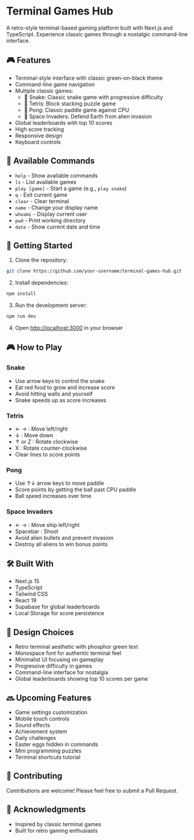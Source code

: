 # Terminal Games Hub

A retro-style terminal-based gaming platform built with Next.js and TypeScript. Experience classic games through a nostalgic command-line interface.

## 🎮 Features

- Terminal-style interface with classic green-on-black theme
- Command-line game navigation
- Multiple classic games:
  - 🐍 Snake: Classic snake game with progressive difficulty
  - 🧱 Tetris: Block stacking puzzle game
  - 🏓 Pong: Classic paddle game against CPU
  - 👾 Space Invaders: Defend Earth from alien invasion
- Global leaderboards with top 10 scores
- High score tracking
- Responsive design
- Keyboard controls

## 🎯 Available Commands

- `help` - Show available commands
- `ls` - List available games
- `play [game]` - Start a game (e.g., `play snake`)
- `q` - Exit current game
- `clear` - Clear terminal
- `name` - Change your display name
- `whoami` - Display current user
- `pwd` - Print working directory
- `date` - Show current date and time

## 🚀 Getting Started

1. Clone the repository:
```bash
git clone https://github.com/your-username/terminal-games-hub.git
```

2. Install dependencies:
```bash
npm install
```

3. Run the development server:
```bash
npm run dev
```

4. Open [http://localhost:3000](http://localhost:3000) in your browser

## 🎮 How to Play

### Snake
- Use arrow keys to control the snake
- Eat red food to grow and increase score
- Avoid hitting walls and yourself
- Snake speeds up as score increases

### Tetris
- ← → : Move left/right
- ↓ : Move down
- ↑ or Z : Rotate clockwise
- X : Rotate counter-clockwise
- Clear lines to score points

### Pong
- Use ↑↓ arrow keys to move paddle
- Score points by getting the ball past CPU paddle
- Ball speed increases over time

### Space Invaders
- ← → : Move ship left/right
- Spacebar : Shoot
- Avoid alien bullets and prevent invasion
- Destroy all aliens to win bonus points

## 🛠️ Built With

- Next.js 15
- TypeScript
- Tailwind CSS
- React 19
- Supabase for global leaderboards
- Local Storage for score persistence

## 🎨 Design Choices

- Retro terminal aesthetic with phosphor green text
- Monospace font for authentic terminal feel
- Minimalist UI focusing on gameplay
- Progressive difficulty in games
- Command-line interface for nostalgia
- Global leaderboards showing top 10 scores per game

## 🔜 Upcoming Features

- Game settings customization
- Mobile touch controls
- Sound effects
- Achievement system
- Daily challenges
- Easter eggs hidden in commands
- Mini programming puzzles
- Terminal shortcuts tutorial

## 🤝 Contributing

Contributions are welcome! Please feel free to submit a Pull Request.

## 🙏 Acknowledgments

- Inspired by classic terminal games
- Built for retro gaming enthusiasts